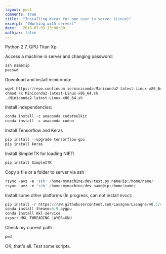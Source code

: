 ```yaml
---
layout: post
comments: true
title:  "Installing Keras for one user in server (Linux)"
excerpt: "(Working with server)"
date:   2018-07-09 13:00:00
mathjax: false
---
```


Python 2.7, GPU Titan Xp

Access a machine in server and changing password:

```python
ssh name@ip
passwd
```

Download and install miniconda:

```python
wget https://repo.continuum.io/miniconda/Miniconda2-latest-Linux-x86_64.sh
chmod +x Miniconda2-latest-Linux-x86_64.sh
./Miniconda2-latest-Linux-x86_64.sh
```

Install independencies:
```python
conda install -c anaconda cudatoolkit
conda install -c anaconda cudnn 
```

Install Tensorflow and Keras
```python
pip install --upgrade tensorflow-gpu
pip install keras
```

Install SimpleITK for loading NIFTI
```python
pip install SimpleITK
```
Copy a file or a folder to server via ssh
```python
rsync -avz -e 'ssh' /home/mymachine/dev/test.py name@ip:/home/name/
rsync -avz -e 'ssh' /home/mymachine/dev name@ip:/home/name/
```

Install some other platforms (In progress, can not install nvcc):
```python
pip install -r https://raw.githubusercontent.com/Lasagne/Lasagne/v0.1/requirements.txt
conda install theano=0.9 pygpu
conda install mkl-service
export MKL_THREADING_LAYER=GNU
```

Check my current path
```python
pwd
```

OK, that's all. Test some scripts.
